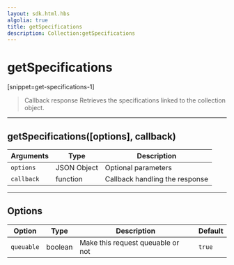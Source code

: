 ```yaml
---
layout: sdk.html.hbs
algolia: true
title: getSpecifications
description: Collection:getSpecifications
---
```

  

# getSpecifications
[snippet=get-specifications-1]
> Callback response
Retrieves the specifications linked to the collection object.

---

## getSpecifications([options], callback)

| Arguments | Type | Description |
|---------------|---------|----------------------------------------|
| ``options`` | JSON Object | Optional parameters |
| ``callback`` | function | Callback handling the response |

---

## Options

| Option | Type | Description | Default |
|---------------|---------|----------------------------------------|---------|
| ``queuable`` | boolean | Make this request queuable or not  | ``true`` |
